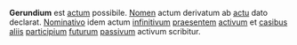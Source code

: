 **Gerundium** est [actum](actum.md) possibile. [Nomen](nomen.md) actum derivatum ab [actu](actus.md) dato declarat. [Nominativo](nominativus.md) idem actum [infinitivum](infinitivus.md) [praesentem](praesens.md) [activum](activa.md) et [casibus aliis](casus.md) [participium](participium.md) [futurum](futurum.md) [passivum](passiva.md) activum scribitur.

